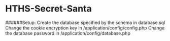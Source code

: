 HTHS-Secret-Santa
=================

######Setup:
Create the database specified by the schema in database.sql
Change the cookie encryption key in /application/config/config.php
Change the database password in /application/config/database.php